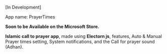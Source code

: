 [In Development]

App name: PrayerTimes

**Soon to be Available on the Microsoft Store.**

**Islamic call to prayer app**, made using **Electorn js**, features, Auto & Manual Prayer times setting, System notifications, and the Call for prayer sound (Adhan).

